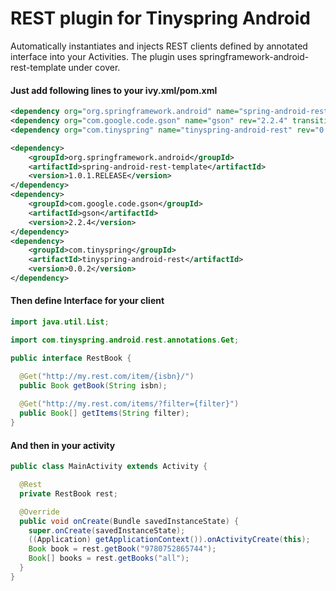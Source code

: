 REST plugin for Tinyspring Android
=======

Automatically instantiates and injects REST clients defined by annotated interface into your Activities. The plugin uses springframework-android-rest-template under cover. 

#### Just add following lines to your ivy.xml/pom.xml

```xml
<dependency org="org.springframework.android" name="spring-android-rest-template" rev="1.0.1.RELEASE" transitive="false"/>
<dependency org="com.google.code.gson" name="gson" rev="2.2.4" transitive="false"/>
<dependency org="com.tinyspring" name="tinyspring-android-rest" rev="0.0.2" transitive="false"/>
```

```xml
<dependency>
	<groupId>org.springframework.android</groupId>
	<artifactId>spring-android-rest-template</artifactId>
	<version>1.0.1.RELEASE</version>
</dependency>
<dependency>
	<groupId>com.google.code.gson</groupId>
	<artifactId>gson</artifactId>
	<version>2.2.4</version>
</dependency>
<dependency>
	<groupId>com.tinyspring</groupId>
	<artifactId>tinyspring-android-rest</artifactId>
	<version>0.0.2</version>
</dependency>
```

#### Then define Interface for your client

```java
import java.util.List;

import com.tinyspring.android.rest.annotations.Get;

public interface RestBook {

  @Get("http://my.rest.com/item/{isbn}/")
  public Book getBook(String isbn);
  
  @Get("http://my.rest.com/items/?filter={filter}")
  public Book[] getItems(String filter);
}
```

#### And then in your activity

```java
public class MainActivity extends Activity {

  @Rest
  private RestBook rest;

  @Override
  public void onCreate(Bundle savedInstanceState) {
    super.onCreate(savedInstanceState);
    ((Application) getApplicationContext()).onActivityCreate(this);
    Book book = rest.getBook("9780752865744");
    Book[] books = rest.getBooks("all");
  }
}
```
